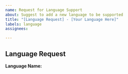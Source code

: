 ```yaml
---
name: Request for Language Support
about: Suggest to add a new language to be supported
title: "[Language Request] - [Your Language Here]"
labels: language
assignees: 

---
```


## Language Request

**Language Name:**  
<!-- Please specify the language name you would like to add (eg. English) -->

